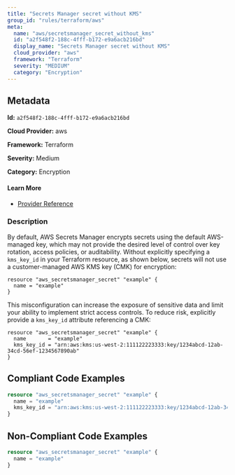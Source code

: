 ```yaml
---
title: "Secrets Manager secret without KMS"
group_id: "rules/terraform/aws"
meta:
  name: "aws/secretsmanager_secret_without_kms"
  id: "a2f548f2-188c-4fff-b172-e9a6acb216bd"
  display_name: "Secrets Manager secret without KMS"
  cloud_provider: "aws"
  framework: "Terraform"
  severity: "MEDIUM"
  category: "Encryption"
---
```

## Metadata

**Id:** `a2f548f2-188c-4fff-b172-e9a6acb216bd`

**Cloud Provider:** aws

**Framework:** Terraform

**Severity:** Medium

**Category:** Encryption

#### Learn More

 - [Provider Reference](https://registry.terraform.io/providers/hashicorp/aws/latest/docs/resources/secretsmanager_secret#kms_key_id)

### Description

 By default, AWS Secrets Manager encrypts secrets using the default AWS-managed key, which may not provide the desired level of control over key rotation, access policies, or auditability. Without explicitly specifying a `kms_key_id` in your Terraform resource, as shown below, secrets will not use a customer-managed AWS KMS key (CMK) for encryption:

```
resource "aws_secretsmanager_secret" "example" {
  name = "example"
}
```

This misconfiguration can increase the exposure of sensitive data and limit your ability to implement strict access controls. To reduce risk, explicitly provide a `kms_key_id` attribute referencing a CMK:

```
resource "aws_secretsmanager_secret" "example" {
  name       = "example"
  kms_key_id = "arn:aws:kms:us-west-2:111122223333:key/1234abcd-12ab-34cd-56ef-1234567890ab"
}
```


## Compliant Code Examples
```tf
resource "aws_secretsmanager_secret" "example" {
  name = "example"
  kms_key_id = "arn:aws:kms:us-west-2:111122223333:key/1234abcd-12ab-34cd-56ef-1234567890ab"
}

```
## Non-Compliant Code Examples
```tf
resource "aws_secretsmanager_secret" "example" {
  name = "example"
}

```